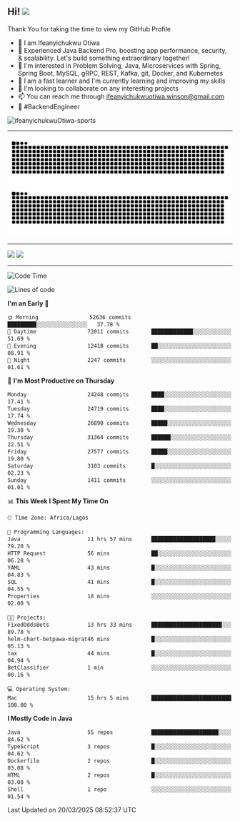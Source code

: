 <!-- BLOG-POST-LIST:START --><!-- BLOG-POST-LIST:END -->

## Hi! <img src="https://media.giphy.com/media/hvRJCLFzcasrR4ia7z/giphy.gif" width="4%"> 

Thank You for taking the time to view my GitHub Profile

- 👋 I am Ifeanyichukwu Otiwa
- 🚀 Experienced Java Backend Pro, boosting app performance, security, & scalability. Let's build something extraordinary together!
- 👀 I'm interested in Problem Solving, Java, Microservices with Spring, Spring Boot, MySQL, gRPC, REST, Kafka, git, Docker, and Kubernetes
- 🌱 I am a fast learner and I'm currently learning and improving my skills
- 💞️ I'm looking to collaborate on any interesting projects
- 📫 You can reach me through ifeanyichukwuotiwa.winson@gmail.com
- 🚀 #BackendEngineer

<p align="left" marginTop="10px"> <img src="https://komarev.com/ghpvc/?username=ifeanyichukwuOtiwa-sports&label=Profile%20views&color=0e75b6&style=for-the-badge" alt="ifeanyichukwuOtiwa-sports" /> </p>

***

<!--🐍📈SNAKEGRAPH / 🌐WEBSITE: https://github.com/Platane/snk -->
![github contribution grid snake animation](https://raw.githubusercontent.com/ifeanyichukwuOtiwa-sports/ifeanyichukwuOtiwa-sports/output/github-contribution-grid-snake-dark.svg#gh-dark-mode-only)![github contribution grid snake animation](https://raw.githubusercontent.com/ifeanyichukwuOtiwa-sports/ifeanyichukwuOtiwa-sports/output/github-contribution-grid-snake.svg#gh-light-mode-only)

***

<p float="left">
  <img float="left" src="https://github-readme-stats.vercel.app/api?username=ifeanyichukwuOtiwa-sports&count_private=true&include_all_commits=true&theme=react&show_icons=true" />
  <img float="right" src="https://github-readme-stats.vercel.app/api/top-langs/?username=ifeanyichukwuOtiwa-sports&layout=compact&show_icons=true&theme=react" /> 
</p>

***



<!--START_SECTION:waka-->
![Code Time](http://img.shields.io/badge/Code%20Time-3%2C555%20hrs%2044%20mins-blue)

![Lines of code](https://img.shields.io/badge/From%20Hello%20World%20I%27ve%20Written-41.4%20million%20lines%20of%20code-blue)

**I'm an Early 🐤** 

```text
🌞 Morning                52636 commits       █████████░░░░░░░░░░░░░░░░   37.78 % 
🌆 Daytime                72011 commits       █████████████░░░░░░░░░░░░   51.69 % 
🌃 Evening                12418 commits       ██░░░░░░░░░░░░░░░░░░░░░░░   08.91 % 
🌙 Night                  2247 commits        ░░░░░░░░░░░░░░░░░░░░░░░░░   01.61 % 
```
📅 **I'm Most Productive on Thursday** 

```text
Monday                   24248 commits       ████░░░░░░░░░░░░░░░░░░░░░   17.41 % 
Tuesday                  24719 commits       ████░░░░░░░░░░░░░░░░░░░░░   17.74 % 
Wednesday                26890 commits       █████░░░░░░░░░░░░░░░░░░░░   19.30 % 
Thursday                 31364 commits       ██████░░░░░░░░░░░░░░░░░░░   22.51 % 
Friday                   27577 commits       █████░░░░░░░░░░░░░░░░░░░░   19.80 % 
Saturday                 3103 commits        █░░░░░░░░░░░░░░░░░░░░░░░░   02.23 % 
Sunday                   1411 commits        ░░░░░░░░░░░░░░░░░░░░░░░░░   01.01 % 
```


📊 **This Week I Spent My Time On** 

```text
🕑︎ Time Zone: Africa/Lagos

💬 Programming Languages: 
Java                     11 hrs 57 mins      ████████████████████░░░░░   79.20 % 
HTTP Request             56 mins             ██░░░░░░░░░░░░░░░░░░░░░░░   06.28 % 
YAML                     43 mins             █░░░░░░░░░░░░░░░░░░░░░░░░   04.83 % 
SQL                      41 mins             █░░░░░░░░░░░░░░░░░░░░░░░░   04.55 % 
Properties               18 mins             ░░░░░░░░░░░░░░░░░░░░░░░░░   02.00 % 

🐱‍💻 Projects: 
FixedOddsBets            13 hrs 33 mins      ██████████████████████░░░   89.78 % 
helm-chart-betpawa-migrat46 mins             █░░░░░░░░░░░░░░░░░░░░░░░░   05.13 % 
tax                      44 mins             █░░░░░░░░░░░░░░░░░░░░░░░░   04.94 % 
BetClassifier            1 min               ░░░░░░░░░░░░░░░░░░░░░░░░░   00.16 % 

💻 Operating System: 
Mac                      15 hrs 5 mins       █████████████████████████   100.00 % 
```

**I Mostly Code in Java** 

```text
Java                     55 repos            █████████████████████░░░░   84.62 % 
TypeScript               3 repos             █░░░░░░░░░░░░░░░░░░░░░░░░   04.62 % 
Dockerfile               2 repos             █░░░░░░░░░░░░░░░░░░░░░░░░   03.08 % 
HTML                     2 repos             █░░░░░░░░░░░░░░░░░░░░░░░░   03.08 % 
Shell                    1 repo              ░░░░░░░░░░░░░░░░░░░░░░░░░   01.54 % 
```




 Last Updated on 20/03/2025 08:52:37 UTC
<!--END_SECTION:waka-->

<!--
<p align="center">
![trophy](https://github-profile-trophy.vercel.app/?username=ifeanyichukwuOtiwa-sports&theme=onedark) (https://github.com/ryo-ma/github-profile-trophy)
</p>
-->

<!---
ifeanyi-otiwa/ifeanyi-otiwa is a ✨ special ✨ repository because its `README.md` (this file) appears on your GitHub profile.
You can click the Preview link to take a look at your changes.
--->
